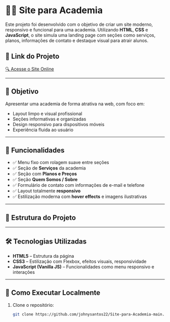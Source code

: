 # 🏋️‍♂️ Site para Academia

Este projeto foi desenvolvido com o objetivo de criar um site moderno, responsivo e funcional para uma academia. Utilizando **HTML**, **CSS** e **JavaScript**, o site simula uma landing page com seções como serviços, planos, informações de contato e destaque visual para atrair alunos.

## 🔗 Link do Projeto

[🔍 Acesse o Site Online](https://johnysantos22.github.io/Site-para-Academia-main)

---

## 🎯 Objetivo

Apresentar uma academia de forma atrativa na web, com foco em:

- Layout limpo e visual profissional
- Seções informativas e organizadas
- Design responsivo para dispositivos móveis
- Experiência fluida ao usuário

---

## 🧩 Funcionalidades

- ✅ Menu fixo com rolagem suave entre seções  
- ✅ Seção de **Serviços** da academia  
- ✅ Seção com **Planos e Preços**  
- ✅ Seção **Quem Somos / Sobre**  
- ✅ Formulário de contato com informações de e-mail e telefone  
- ✅ Layout totalmente **responsivo**  
- ✅ Estilização moderna com **hover effects** e imagens ilustrativas  

---

## 📂 Estrutura do Projeto


---

## 🛠️ Tecnologias Utilizadas

- **HTML5** – Estrutura da página
- **CSS3** – Estilização com Flexbox, efeitos visuais, responsividade
- **JavaScript (Vanilla JS)** – Funcionalidades como menu responsivo e interações

---

## 🚀 Como Executar Localmente

1. Clone o repositório:
   ```bash
   git clone https://github.com/johnysantos22/Site-para-Academia-main.git
